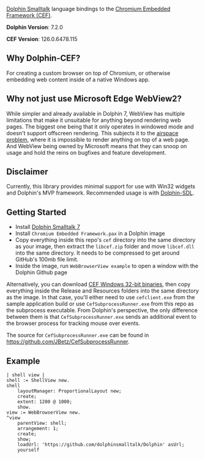 [Dolphin Smalltalk](https://github.com/dolphinsmalltalk/Dolphin) language bindings to the [Chromium Embedded Framework (CEF)](https://bitbucket.org/chromiumembedded/workspace/projects/CEF). 

**Dolphin Version**: 7.2.0

**CEF Version**: 126.0.6478.115

## Why Dolphin-CEF?
For creating a custom browser on top of Chromium, or otherwise embedding web content inside of a native Windows app.

## Why not just use Microsoft Edge WebView2?

While simpler and already available in Dolphin 7, WebView has multiple limitations that make it unsuitable for anything beyond rendering web pages. The biggest one being that it only operates in windowed mode and doesn't support offscreen rendering. This subjects it to the [airspace problem](https://github.com/MicrosoftEdge/WebView2Feedback/issues/286), where it is impossible to render anything on top of a web page. And WebView being owned by Microsoft means that they can snoop on usage and hold the reins on bugfixes and feature development.

## Disclaimer
Currently, this library provides minimal support for use with Win32 widgets and Dolphin's MVP framework. Recommended usage is with [Dolphin-SDL](https://github.com/JBetz/Dolphin-SDL).

## Getting Started
* Install [Dolphin Smalltalk 7](https://github.com/dolphinsmalltalk/Dolphin)
* Install `Chromium Embedded Framework.pax` in a Dolphin image
* Copy everything inside this repo's `cef` directory into the same directory as your image, then extract the `libcef.zip` folder and move `libcef.dll` into the same directory. It needs to be compressed to get around GitHub's 100mb file limit.
* Inside the image, run `WebBrowserView example` to open a window with the Dolphin Github page

Alternatively, you can download [CEF Windows 32-bit binaries](https://cef-builds.spotifycdn.com/index.html), then copy everything inside the Release and Resources folders into the same directory as the image. In that case, you'll either need to use `cefclient.exe` from the sample application build or use `CefSubprocessRunner.exe` from this repo as the subprocess executable. From Dolphin's perspective, the only difference between them is that `CefSubprocessRunner.exe` sends an additional event to the browser process for tracking mouse over events.

The source for `CefSubprocessRunner.exe` can be found in https://github.com/JBetz/CefSubprocessRunner.

## Example

```smalltalk
| shell view |
shell := ShellView new.
shell
    layoutManager: ProportionalLayout new;
    create;
    extent: 1200 @ 1000;
    show.
view := WebBrowserView new.
^view
    parentView: shell;
    arrangement: 1;
    create;
    show;
    loadUrl: 'https://github.com/dolphinsmalltalk/Dolphin' asUrl;
    yourself
```
